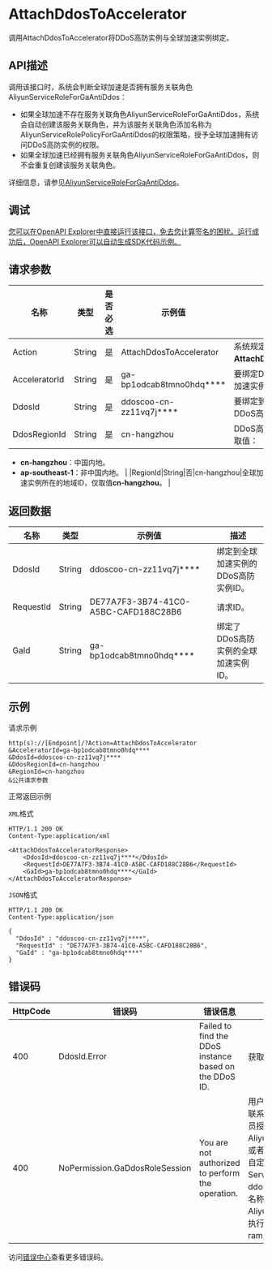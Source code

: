 # AttachDdosToAccelerator

调用AttachDdosToAccelerator将DDoS高防实例与全球加速实例绑定。

## API描述

调用该接口时，系统会判断全球加速是否拥有服务关联角色AliyunServiceRoleForGaAntiDdos：

-   如果全球加速不存在服务关联角色AliyunServiceRoleForGaAntiDdos，系统会自动创建该服务关联角色，并为该服务关联角色添加名称为AliyunServiceRolePolicyForGaAntiDdos的权限策略，授予全球加速拥有访问DDoS高防实例的权限。
-   如果全球加速已经拥有服务关联角色AliyunServiceRoleForGaAntiDdos，则不会重复创建该服务关联角色。

详细信息，请参见[AliyunServiceRoleForGaAntiDdos](~~186805~~)。

## 调试

[您可以在OpenAPI Explorer中直接运行该接口，免去您计算签名的困扰。运行成功后，OpenAPI Explorer可以自动生成SDK代码示例。](https://api.aliyun.com/#product=Ga&api=AttachDdosToAccelerator&type=RPC&version=2019-11-20)

## 请求参数

|名称|类型|是否必选|示例值|描述|
|--|--|----|---|--|
|Action|String|是|AttachDdosToAccelerator|系统规定参数。取值：**AttachDdosToAccelerator**。 |
|AcceleratorId|String|是|ga-bp1odcab8tmno0hdq\*\*\*\*|要绑定DDoS高防实例的全球加速实例ID。 |
|DdosId|String|是|ddoscoo-cn-zz11vq7j\*\*\*\*|要绑定到全球加速实例的DDoS高防实例ID。 |
|DdosRegionId|String|是|cn-hangzhou|DDoS高防实例所在的地域，取值：

 -   **cn-hangzhou**：中国内地。
-   **ap-southeast-1**：非中国内地。 |
|RegionId|String|否|cn-hangzhou|全球加速实例所在的地域ID，仅取值**cn-hangzhou**。 |

## 返回数据

|名称|类型|示例值|描述|
|--|--|---|--|
|DdosId|String|ddoscoo-cn-zz11vq7j\*\*\*\*|绑定到全球加速实例的DDoS高防实例ID。 |
|RequestId|String|DE77A7F3-3B74-41C0-A5BC-CAFD188C28B6|请求ID。 |
|GaId|String|ga-bp1odcab8tmno0hdq\*\*\*\*|绑定了DDoS高防实例的全球加速实例ID。 |

## 示例

请求示例

```
http(s)://[Endpoint]/?Action=AttachDdosToAccelerator
&AcceleratorId=ga-bp1odcab8tmno0hdq****
&DdosId=ddoscoo-cn-zz11vq7j****
&DdosRegionId=cn-hangzhou
&RegionId=cn-hangzhou
&公共请求参数
```

正常返回示例

`XML`格式

```
HTTP/1.1 200 OK
Content-Type:application/xml

<AttachDdosToAcceleratorResponse>
    <DdosId>ddoscoo-cn-zz11vq7j****</DdosId>
    <RequestId>DE77A7F3-3B74-41C0-A5BC-CAFD188C28B6</RequestId>
    <GaId>ga-bp1odcab8tmno0hdq****</GaId>
</AttachDdosToAcceleratorResponse>
```

`JSON`格式

```
HTTP/1.1 200 OK
Content-Type:application/json

{
  "DdosId" : "ddoscoo-cn-zz11vq7j****",
  "RequestId" : "DE77A7F3-3B74-41C0-A5BC-CAFD188C28B6",
  "GaId" : "ga-bp1odcab8tmno0hdq****"
}
```

## 错误码

|HttpCode|错误码|错误信息|描述|
|--------|---|----|--|
|400|DdosId.Error|Failed to find the DDoS instance based on the DDoS ID.|获取DDoS信息失败|
|400|NoPermission.GaDdosRoleSession|You are not authorized to perform the operation.|用户没有创建服务关联角色的权限，请联系阿里云账号（主账号）或权限管理员授予权限AliyunGlobalAccelerationFullAccess，或者创建服务关联角色的自定义权限。 自定义权限策略的相关信息为ServiceName：ddos.ga.aliyuncs.com。 服务关联角色名称为AliyunServiceRoleForGaAntiDDos。 执行该操作所需的用户权限为ram:CreateServiceLinkedRole。|

访问[错误中心](https://error-center.aliyun.com/status/product/Ga)查看更多错误码。

